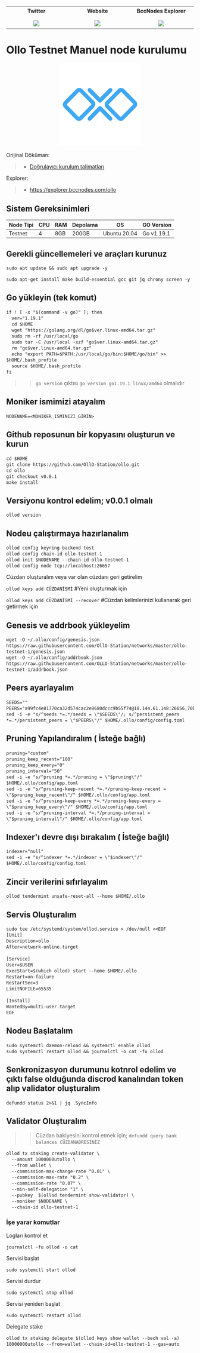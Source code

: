 <table width="900px" align="center">
    <tbody>
        <tr valign="top">
            <td width="300px" align="center">
            <span><strong>Twitter</strong></span><br><br />
            <a href="https://twitter.com/bccnodes" target="_blank" rel="noopener noreferrer">
            <img height="70px" src="https://github.com/berkcaNode/berkcaNode/blob/main/twitter.png">
            </td>
            <td width="300px" align="center">
            <span><strong>Website</strong></span><br><br />
            <a href="https://bccnodes.com/" target="_blank" rel="noopener noreferrer">
            <img height="70px" src="https://github.com/berkcaNode/berkcaNode/blob/main/web.png">
            </td>
            <td width="300px" align="center">
            <span><strong>BccNodes Explorer</strong></span><br><br />
            <a href="https://explorer.bccnodes.com/" target="_blank" rel="noopener noreferrer">
            <img height="70px" src="https://github.com/berkcaNode/berkcaNode/blob/main/exp%20(1).png">
            </td>
        </tr>
    </tbody>
</table>

# Ollo Testnet Manuel node kurulumu

<p align="center">
  <img height="220" height="auto" src="ollo.png">
</p>

Orijinal Döküman:
>- [Doğrulayıcı kurulum talimatları](https://github.com/defund-labs/testnet/tree/main/defund-private-2)

Explorer:
>- https://explorer.bccnodes.com/ollo

## Sistem Gereksinimleri

| Node Tipi | CPU |  RAM  | Depolama  |     OS       | GO Version|
|-----------|-----|-------|-----------|--------------|-----------|
| Testnet   |  4  | 8GB   |   200GB   | Ubuntu 20.04 | Go v1.19.1|

## Gerekli güncellemeleri ve araçları kurunuz
```
sudo apt update && sudo apt upgrade -y
```
```
sudo apt-get install make build-essential gcc git jq chrony screen -y
```
## Go yükleyin (tek komut)
```
if ! [ -x "$(command -v go)" ]; then
  ver="1.19.1"
  cd $HOME
  wget "https://golang.org/dl/go$ver.linux-amd64.tar.gz"
  sudo rm -rf /usr/local/go
  sudo tar -C /usr/local -xzf "go$ver.linux-amd64.tar.gz"
  rm "go$ver.linux-amd64.tar.gz"
  echo "export PATH=$PATH:/usr/local/go/bin:$HOME/go/bin" >> $HOME/.bash_profile
  source $HOME/.bash_profile
fi
```
>> `go version` çıktısı `go version go1.19.1 linux/amd64` olmalıdır

## Moniker ismimizi atayalım
```
NODENAME=<MONIKER_ISMINIZI_GİRİN>
```

## Github reposunun bir kopyasını oluşturun ve kurun
```
cd $HOME
git clone https://github.com/OllO-Station/ollo.git
cd ollo
git checkout v0.0.1
make install
```

## Versiyonu kontrol edelim; v0.0.1 olmalı
```
ollod version
```

## Nodeu çalıştırmaya hazırlanalım
```
ollod config keyring-backend test
ollod config chain-id ollo-testnet-1
ollod init $NODENAME --chain-id ollo-testnet-1
ollod config node tcp://localhost:26657
```
Cüzdan oluşturalım veya var olan cüzdanı geri getirelim

```ollod keys add CÜZDANİSMİ```             #Yeni oluşturmak için

``` ollod keys add CÜZDANİSMİ --recover ``` #Cüzdan kelimlerinizi kullanarak geri getirmek için



## Genesis ve addrbook yükleyelim
```
wget -O ~/.ollo/config/genesis.json https://raw.githubusercontent.com/OllO-Station/networks/master/ollo-testnet-1/genesis.json
wget -O ~/.ollo/config/addrbook.json https://raw.githubusercontent.com/OLLO-Station/networks/master/ollo-testnet-1/addrbook.json
```

## Peers ayarlayalım
```
SEEDS=""
PEERS="a99fc4e81770ca32d574cac2e8680dccc9b55f74@18.144.61.148:26656,70ba32724461c7ed4ec8d6ddc8b5e0b1cfb9e237@54.219.57.63:26656,7864a2e4b42e5af76a83a8b644b9172fa1e40fa5@52.8.174.235:26656"
sed -i -e "s/^seeds *=.*/seeds = \"$SEEDS\"/; s/^persistent_peers *=.*/persistent_peers = \"$PEERS\"/" $HOME/.ollo/config/config.toml
```

## Pruning Yapılandıralım ( İsteğe bağlı)
```
pruning="custom"
pruning_keep_recent="100"
pruning_keep_every="0"
pruning_interval="50"
sed -i -e "s/^pruning *=.*/pruning = \"$pruning\"/" $HOME/.ollo/config/app.toml
sed -i -e "s/^pruning-keep-recent *=.*/pruning-keep-recent = \"$pruning_keep_recent\"/" $HOME/.ollo/config/app.toml
sed -i -e "s/^pruning-keep-every *=.*/pruning-keep-every = \"$pruning_keep_every\"/" $HOME/.ollo/config/app.toml
sed -i -e "s/^pruning-interval *=.*/pruning-interval = \"$pruning_interval\"/" $HOME/.ollo/config/app.toml
```
## Indexer'ı devre dışı bırakalım ( İsteğe bağlı)
```
indexer="null"
sed -i -e "s/^indexer *=.*/indexer = \"$indexer\"/" $HOME/.ollo/config/config.toml
```

## Zincir verilerini sıfırlayalım
```
ollod tendermint unsafe-reset-all --home $HOME/.ollo
```


## Servis Oluşturalım
```
sudo tee /etc/systemd/system/ollod.service > /dev/null <<EOF
[Unit]
Description=ollo
After=network-online.target

[Service]
User=$USER
ExecStart=$(which ollod) start --home $HOME/.ollo
Restart=on-failure
RestartSec=3
LimitNOFILE=65535

[Install]
WantedBy=multi-user.target
EOF
```

## Nodeu Başlatalım
```
sudo systemctl daemon-reload && systemctl enable ollod
sudo systemctl restart ollod && journalctl -o cat -fu ollod
```
## Senkronizasyon durumunu kotnrol edelim ve çıktı false olduğunda discrod kanalından token alıp validator oluşturalım
```
defundd status 2>&1 | jq .SyncInfo
```

## Validator Oluşturalım
>> Cüzdan bakiyesini kontrol etmek için; `defundd query bank balances CÜZDANADRESİNİZ`
```
ollod tx staking create-validator \
  --amount 1000000utollo \
  --from wallet \
  --commission-max-change-rate "0.01" \
  --commission-max-rate "0.2" \
  --commission-rate "0.07" \
  --min-self-delegation "1" \
  --pubkey  $(ollod tendermint show-validator) \
  --moniker $NODENAME \
  --chain-id ollo-testnet-1
```

### İşe yarar komutlar
Logları kontrol et
```
journalctl -fu ollod -o cat
```

Servisi başlat
```
sudo systemctl start ollod
```

Servisi durdur
```
sudo systemctl stop ollod
```

Servisi yeniden başlat
```
sudo systemctl restart ollod
```
Delegate stake
```
ollod tx staking delegate $(ollod keys show wallet --bech val -a) 10000000utollo --from=wallet --chain-id=ollo-testnet-1 --gas=auto
```


